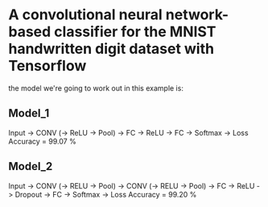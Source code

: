 # A convolutional neural network-based classifier for the MNIST handwritten digit dataset with Tensorflow

the model we're going to work out in this example is:

## Model_1
Input -> CONV (-> ReLU -> Pool) -> FC -> ReLU -> FC -> Softmax -> Loss
Accuracy = 99.07 %

## Model_2
Input -> CONV (-> RELU -> Pool) -> CONV (-> RELU -> Pool) -> FC -> ReLU -> Dropout -> FC -> Softmax -> Loss
Accuracy = 99.20 %
